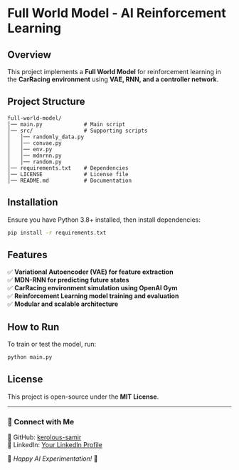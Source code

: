 # Full World Model - AI Reinforcement Learning

## Overview
This project implements a **Full World Model** for reinforcement learning in the **CarRacing environment** using **VAE, RNN, and a controller network**.

## Project Structure
```
full-world-model/
│── main.py             # Main script
│── src/                # Supporting scripts
│   │── randomly_data.py  
│   │── convae.py  
│   │── env.py  
│   │── mdnrnn.py  
│   │── random.py  
│── requirements.txt    # Dependencies
│── LICENSE             # License file
│── README.md           # Documentation
```

## Installation
Ensure you have Python 3.8+ installed, then install dependencies:

```bash
pip install -r requirements.txt
```

## Features
✅ **Variational Autoencoder (VAE) for feature extraction**  
✅ **MDN-RNN for predicting future states**  
✅ **CarRacing environment simulation using OpenAI Gym**  
✅ **Reinforcement Learning model training and evaluation**  
✅ **Modular and scalable architecture**  

## How to Run
To train or test the model, run:
```bash
python main.py
```

## License
This project is open-source under the **MIT License**.

---

### 🔗 Connect with Me
📌 GitHub: [kerolous-samir](https://github.com/kerolous-samir)  
📌 LinkedIn: [Your LinkedIn Profile](https://www.linkedin.com/in/kerolous-samir-ai)  

🚀 *Happy AI Experimentation!* 🎯
